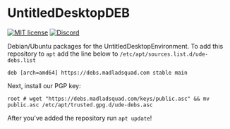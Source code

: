 # UntitledDesktopDEB

[![MIT license](https://img.shields.io/badge/License-MIT-blue.svg)](https://lbesson.mit-license.org/)
[![Discord](https://img.shields.io/discord/717037253292982315.svg?label=&logo=discord&logoColor=ffffff&color=7389D8&labelColor=6A7EC2)](https://discord.gg/4wgH8ZE)

Debian/Ubuntu packages for the UntitledDesktopEnvironment. To add this repository to `apt` add the line below to `/etc/apt/sources.list.d/ude-debs.list`
```
deb [arch=amd64] https://debs.madladsquad.com stable main
```
Next, install our PGP key:
```
root # wget "https://debs.madladsquad.com/keys/public.asc" && mv public.asc /etc/apt/trusted.gpg.d/ude-debs.asc
```

After you've added the repository run `apt update`!
